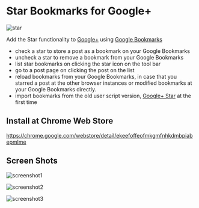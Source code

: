 # Star Bookmarks for Google+

![star](https://lh4.googleusercontent.com/o7Bkh8T21ko7tQ6lia8sLq-QMcL2ZUyyfqKc4pa8Mq57haE6XkMn0dGtC_YvqFuRNcDwd3EPdw=s128-h128-e365)

Add the Star functionality to [Google+](https://plus.google.com/) using [Google Bookmarks](https://www.google.com/bookmarks/)

- check a star to store a post as a bookmark on your Google Bookmarks
- uncheck a star to remove a bookmark from your Google Bookmarks
- list star bookmarks on clicking the star icon on the tool bar
- go to a post page on clicking the post on the list
- reload bookmarks from your Google Bookmarks, in case that you starred a post at the other browser instances or modified bookmarks at your Google Bookmarks directly.
- import bookmarks from the old user script version, [Google+ Star](http://userscripts.org/scripts/show/111452) at the first time 

## Install at Chrome Web Store

<https://chrome.google.com/webstore/detail/ekeefoffeofmkgmfnhkdmbpiabepmlme>

## Screen Shots

![screenshot1](https://lh6.googleusercontent.com/-5jeU7jDaSAA/TpDD-6JSAMI/AAAAAAAAB2w/d-FJ3kanOiM/s575/%25E2%2580%25AAGoogle%252B%25E2%2580%25AC.jpg)

![screenshot2](https://lh3.googleusercontent.com/-rzb9vpDTBr4/TpDD_bhVp4I/AAAAAAAAB20/x4X3Muc8LLo/s310/YungSang%2BNaN%2B-%2BGoogle%252B.jpg)

![screenshot3](https://lh6.googleusercontent.com/-0a-c8uSGv8o/TpDEAqQ5_-I/AAAAAAAAB24/l6WLGL6t--o/s400/%25E3%2582%25B9%25E3%2582%25AF%25E3%2583%25AA%25E3%2583%25BC%25E3%2583%25B3%25E3%2582%25B7%25E3%2583%25A7%25E3%2583%2583%25E3%2583%2588%25EF%25BC%25882011-10-08%2B14.41.43%25EF%25BC%2589.png)